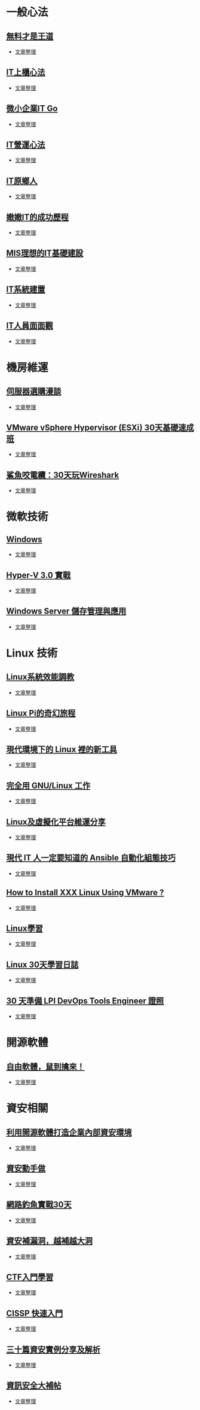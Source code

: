 # 一般心法

## [無料才是王道](https://ithelp.ithome.com.tw/ironman/articles/24)
  
* [文章整理](https://github.com/r4forth/dataForShare/blob/master/%E7%84%A1%E6%96%99%E6%89%8D%E6%98%AF%E7%8E%8B%E9%81%93.md)

## [IT上櫃心法](https://ithelp.ithome.com.tw/ironman/articles/180)

* [文章整理](https://github.com/r4forth/dataForShare/blob/master/IT%E4%B8%8A%E6%AB%83%E5%BF%83%E6%B3%95.md)

## [微小企業IT Go](https://ithelp.ithome.com.tw/ironman/articles/137)

* [文章整理](https://github.com/r4forth/dataForShare/blob/master/%E5%BE%AE%E5%B0%8F%E4%BC%81%E6%A5%ADITGo.md)

## [IT營運心法](https://ithelp.ithome.com.tw/ironman/articles/267)

* [文章整理](https://github.com/r4forth/dataForShare/blob/master/IT%E7%87%9F%E9%81%8B%E5%BF%83%E6%B3%95.md)

## [IT原鄉人](https://ithelp.ithome.com.tw/ironman/articles/459?page=2)

* [文章整理]()

## [嫩嫩IT的成功歷程](https://ithelp.ithome.com.tw/ironman/articles/368)

* [文章整理]()

## [MIS理想的IT基礎建設](https://ithelp.ithome.com.tw/ironman/articles/832)

* [文章整理](https://github.com/r4forth/dataForShare/blob/master/MIS%E7%90%86%E6%83%B3%E7%9A%84IT%E5%9F%BA%E7%A4%8E%E5%BB%BA%E8%A8%AD.md)

## [IT系統建置](https://ithelp.ithome.com.tw/users/20110771/ironman/1631)

* [文章整理](https://github.com/r4forth/dataForShare/blob/master/IT%E7%B3%BB%E7%B5%B1%E5%BB%BA%E7%BD%AE.md)

## [IT人員面面觀](https://ithelp.ithome.com.tw/users/20107408/ironman/1637)

* [文章整理](https://github.com/r4forth/dataForShare/blob/master/IT%E4%BA%BA%E5%93%A1%E9%9D%A2%E9%9D%A2%E8%A7%80.md)

# 機房維運

## [伺服器選購漫談](https://ithelp.ithome.com.tw/ironman/articles/38?page=1)

* [文章整理](https://github.com/r4forth/dataForShare/blob/master/%E4%BC%BA%E6%9C%8D%E5%99%A8%E9%81%B8%E8%B3%BC%E6%BC%AB%E8%AB%87.md)

## [VMware vSphere Hypervisor (ESXi) 30天基礎速成班](https://ithelp.ithome.com.tw/ironman/articles/451)

* [文章整理](https://github.com/r4forth/dataForShare/blob/master/ESXi30%E5%A4%A9%E9%80%9F%E6%88%90%E7%8F%AD.md)

## [鯊魚咬電纜：30天玩Wireshark](https://ithelp.ithome.com.tw/ironman/articles/1258)

* [文章整理](https://github.com/r4forth/dataForShare/blob/master/%E9%AF%8A%E9%AD%9A%E5%92%AC%E9%9B%BB%E7%BA%9C.md)

# 微軟技術

## [Windows](https://ithelp.ithome.com.tw/ironman/articles/204)

* [文章整理](https://github.com/r4forth/dataForShare/blob/master/Windows%E7%B3%BB%E7%B5%B1%E5%BE%AE%E8%AA%BF.md)

## [Hyper-V 3.0 實戰](https://ithelp.ithome.com.tw/ironman/articles/522)

* [文章整理](https://github.com/r4forth/dataForShare/blob/master/HyperV30.md)

## [Windows Server 儲存管理與應用](https://ithelp.ithome.com.tw/ironman/articles/790)

* [文章整理](https://github.com/r4forth/dataForShare/blob/master/WindowsServer%E5%84%B2%E5%AD%98%E7%AE%A1%E7%90%86%E8%88%87%E6%87%89%E7%94%A8.md)

# Linux 技術

## [Linux系統效能調教](https://ithelp.ithome.com.tw/ironman/articles/357)

* [文章整理](https://github.com/r4forth/dataForShare/blob/master/Linux%E7%B3%BB%E7%B5%B1%E6%95%88%E8%83%BD%E8%AA%BF%E6%95%99.md)

## [Linux Pi的奇幻旅程](https://ithelp.ithome.com.tw/ironman/articles/535)

* [文章整理](https://github.com/r4forth/dataForShare/edit/master/LinuxPi%E7%9A%84%E5%A5%87%E5%B9%BB%E6%97%85%E7%A8%8B.md)

## [現代環境下的 Linux 裡的新工具](https://ithelp.ithome.com.tw/ironman/articles/646?page=3)

* [文章整理](https://github.com/r4forth/dataForShare/blob/master/%E7%8F%BE%E4%BB%A3%E7%92%B0%E5%A2%83%E4%B8%8B%E7%9A%84Linux%E8%A3%A1%E7%9A%84%E6%96%B0%E5%B7%A5%E5%85%B7.md)

## [完全用 GNU/Linux 工作](https://ithelp.ithome.com.tw/ironman/articles/579)

* [文章整理](https://github.com/r4forth/dataForShare/blob/master/%E5%AE%8C%E5%85%A8%E7%94%A8GNULinux%20%E5%B7%A5%E4%BD%9C.md
)

## [Linux及虛擬化平台維運分享](https://ithelp.ithome.com.tw/ironman/articles/654)

* [文章整理]()

## [現代 IT 人一定要知道的 Ansible 自動化組態技巧](https://ithelp.ithome.com.tw/ironman/articles/1022)

* [文章整理]()

## [How to Install XXX Linux Using VMware ?](https://ithelp.ithome.com.tw/users/20060971/ironman/1604)

* [文章整理]()

## [Linux學習](https://ithelp.ithome.com.tw/users/20111994/ironman/1803)

* [文章整理]()

## [Linux 30天學習日誌](https://ithelp.ithome.com.tw/users/20111941/ironman/1811)

* [文章整理]()

## [30 天準備 LPI DevOps Tools Engineer 證照](https://ithelp.ithome.com.tw/users/20111953/ironman/1938)

* [文章整理]()

# 開源軟體

## [自由軟體，鼠到擒來！](https://ithelp.ithome.com.tw/ironman/articles/71)

* [文章整理]()

# 資安相關

## [利用開源軟體打造企業內部資安環境](https://ithelp.ithome.com.tw/users/20060971/ironman/1603)

* [文章整理]()

## [資安動手做](https://ithelp.ithome.com.tw/users/20077752/ironman/1757)

* [文章整理]()

## [網路釣魚實戰30天](https://ithelp.ithome.com.tw/users/20079169/ironman/1820)

* [文章整理]()

## [資安補漏洞，越補越大洞](https://ithelp.ithome.com.tw/users/20107304/ironman/2006)

* [文章整理]()

## [CTF入門學習](https://ithelp.ithome.com.tw/users/20112085/ironman/1850)

* [文章整理]()

## [CISSP 快速入門](https://ithelp.ithome.com.tw/users/20103647/ironman/1903)

* [文章整理]()

## [三十篇資安實例分享及解析](https://ithelp.ithome.com.tw/users/20107482/ironman/1968)

* [文章整理]()

## [資訊安全大補帖](https://ithelp.ithome.com.tw/users/20108446/ironman/1980)

* [文章整理]()
